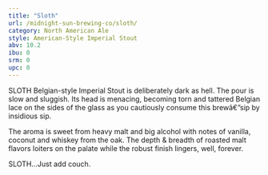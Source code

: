 ```yaml
---
title: "Sloth"
url: /midnight-sun-brewing-co/sloth/
category: North American Ale
style: American-Style Imperial Stout
abv: 10.2
ibu: 0
srm: 0
upc: 0
---
```

SLOTH Belgian-style Imperial Stout is deliberately dark as hell. The pour is slow and sluggish. Its head is menacing, becoming torn and tattered Belgian lace on the sides of the glass as you cautiously consume this brewâ€”sip by insidious sip. 

The aroma is sweet from heavy malt and big alcohol with notes of vanilla, coconut and whiskey from the oak. The depth & breadth of roasted malt flavors loiters on the palate while the robust finish lingers, well, forever. 

SLOTH...Just add couch.
